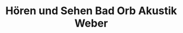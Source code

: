 ---
title: "Hören und Sehen Bad Orb Akustik Weber"
url: /bad-orb/hoeren-und-sehen-bad-orb-akustik-weber/
shop: Hörgeräte
---